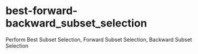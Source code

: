 # best-forward-backward_subset_selection
Perform Best Subset Selection, Forward Subset Selection, Backward Subset Selection
